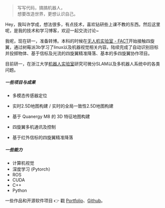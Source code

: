 > 写写代码，搞搞机器人，  
> 想要改造世界，更想认识自己。

Hey，我叫许学成，想法很多，有点技术，喜欢钻研些上课不教的东西。然后这里呢，是我的技术和学习博客，欢迎一起交流讨论~

我呢，现在研一，准备转博。本科的时候在[无人机实验室 - FACT](http://www.kivact.com/lab/zmart/)开始接触四旋翼，通过树莓派3b学习了linux以及机器视觉相关内容。陆续完成了自动识别目标并投掷物体、基于信标及光流的四旋翼精准降落、基本的多四旋翼协作项目。

目前研一，在浙江大学[机器人实验室](http://www.csc.zju.edu.cn/)研究可微分SLAM以及多机器人系统中的各类问题。

##### 一些项目与成果

- 多模态传感器定位

- 实时2.5D地图构建 / 实时的全局一致性2.5D地图构建

- 基于 Quanergy M8 的 3D 特征地图构建
- 四旋翼多机通讯及控制
- 基于红外信标的四旋翼精准降落

##### 一些能力

- 计算机视觉
- 深度学习 (Pytorch）
- ROS
- CUDA
- C++
- Python

一些作品和开源软件项目 👉 戳 [Portfolio](/portfolio)、[Github](http://github.com/maverickpeter)。 